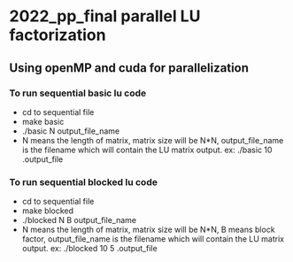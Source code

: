 # 2022_pp_final parallel LU factorization
## Using openMP and cuda for parallelization
### To run sequential basic lu code
- cd to sequential file
- make basic
- ./basic N output_file_name
- N means the length of matrix, matrix size will be N*N, output_file_name is the filename which will contain the LU matrix output. ex: ./basic 10 .output_file
### To run sequential blocked lu code
- cd to sequential file
- make blocked
- ./blocked N B output_file_name
- N means the length of matrix, matrix size will be N*N, B means block factor, output_file_name is the filename which will contain the LU matrix output. ex: ./blocked 10 5 .output_file